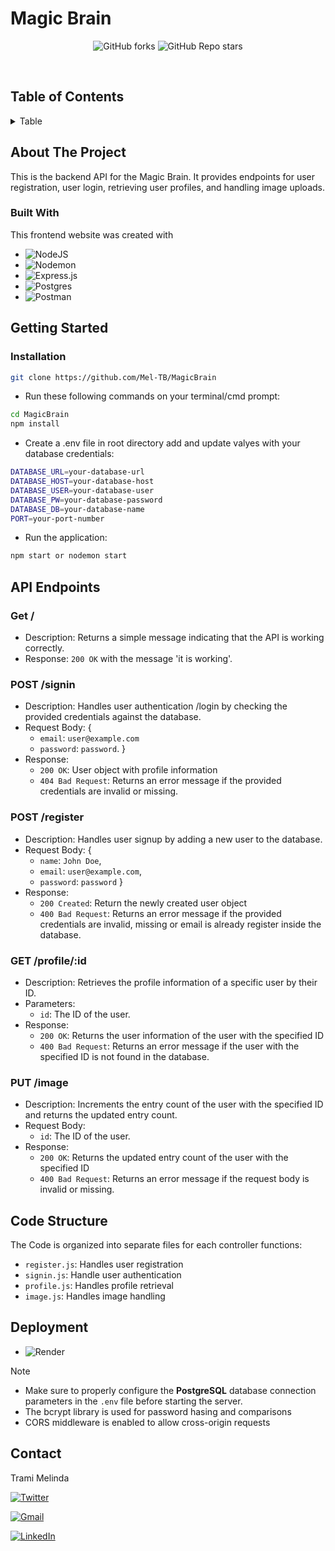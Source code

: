 # Magic Brain

<div align='center'>

![GitHub forks](https://img.shields.io/github/forks/Mel-TB/MagicBrain?label=Fork&style=for-the-badge&color=%2378909C)
![GitHub Repo stars](https://img.shields.io/github/stars/Mel-TB/MagicBrain?label=Stars&style=for-the-badge&color=%2378909C)

</div>

<br/>
<div align='center'>

</div>

## Table of Contents

<details>

<summary>Table</summary>

1. [About The Project](#about-the-project)
   - [Built With](#built-with)
2. [Getting Started](#getting-started)

   - [Installation](#installation)

3. [API Endpoints](#api-endpoints)
4. [Code Structure](#code-structure)
5. [Deployment](#deployment)
6. [Contact](#contact)
   </details>

## About The Project

This is the backend API for the Magic Brain. It provides endpoints for user registration, user login, retrieving user profiles, and handling image uploads.

### Built With

This frontend website was created with

- ![NodeJS](https://img.shields.io/badge/node.js-6DA55F?style=for-the-badge&logo=node.js&logoColor=white)
- ![Nodemon](https://img.shields.io/badge/NODEMON-%23323330.svg?style=for-the-badge&logo=nodemon&logoColor=%BBDEAD)
- ![Express.js](https://img.shields.io/badge/express.js-%23404d59.svg?style=for-the-badge&logo=express&logoColor=%2361DAFB)
- ![Postgres](https://img.shields.io/badge/postgres-%23316192.svg?style=for-the-badge&logo=postgresql&logoColor=white)
- ![Postman](https://img.shields.io/badge/Postman-FF6C37?style=for-the-badge&logo=postman&logoColor=white)

## Getting Started

### Installation

```sh
git clone https://github.com/Mel-TB/MagicBrain
```

- Run these following commands on your terminal/cmd prompt:

```sh
cd MagicBrain
npm install
```

- Create a .env file in root directory add and update valyes with your database credentials:

```sh
DATABASE_URL=your-database-url
DATABASE_HOST=your-database-host
DATABASE_USER=your-database-user
DATABASE_PW=your-database-password
DATABASE_DB=your-database-name
PORT=your-port-number
```

- Run the application:

```sh
npm start or nodemon start
```

## API Endpoints

### Get /

- Description: Returns a simple message indicating that the API is working correctly.
- Response: `200 OK` with the message 'it is working'.

### POST /signin

- Description: Handles user authentication /login by checking the provided credentials against the database.
- Request Body:
  {
  - `email`: `user@example.com`
  - `password`: `password`.
    }
- Response:
  - `200 OK`: User object with profile information
  - `404 Bad Request`: Returns an error message if the provided credentials are invalid or missing.

### POST /register

- Description: Handles user signup by adding a new user to the database.
- Request Body:
  {
  - `name`: `John Doe`,
  - `email`: `user@example.com`,
  - `password`: `password`
    }
- Response:
  - `200 Created`: Return the newly created user object
  - `400 Bad Request`: Returns an error message if the provided credentials are invalid, missing or email is already register inside the database.

### GET /profile/:id

- Description: Retrieves the profile information of a specific user by their ID.
- Parameters:
  - `id`: The ID of the user.
- Response:
  - `200 OK`: Returns the user information of the user with the specified ID
  - `400 Bad Request`: Returns an error message if the user with the specified ID is not found in the database.

### PUT /image

- Description: Increments the entry count of the user with the specified ID and returns the updated entry count.
- Request Body:
  - `id`: The ID of the user.
- Response:
  - `200 OK`: Returns the updated entry count of the user with the specified ID
  - `400 Bad Request`: Returns an error message if the request body is invalid or missing.

## Code Structure

The Code is organized into separate files for each controller functions:

- `register.js`: Handles user registration
- `signin.js`: Handle user authentication
- `profile.js`: Handles profile retrieval
- `image.js`: Handles image handling

## Deployment

- ![Render](https://img.shields.io/badge/Render-%46E3B7.svg?style=for-the-badge&logo=render&logoColor=white)

> [!NOTE]
>
> - Make sure to properly configure the **PostgreSQL** database connection parameters in the `.env` file before starting the server.
> - The bcrypt library is used for password hasing and comparisons
> - CORS middleware is enabled to allow cross-origin requests

## Contact

Trami Melinda

<a href='https://twitter.com/mel_trbd'>![Twitter](https://img.shields.io/badge/Twitter-%231DA1F2.svg?style=for-the-badge&logo=Twitter&logoColor=white)</a>

<a href='mailto:tramimelinda@gmail.com'>![Gmail](https://img.shields.io/badge/Gmail-D14836?style=for-the-badge&logo=gmail&logoColor=white)</a>

<a href='https://fr.linkedin.com/in/melindat'>![LinkedIn](https://img.shields.io/badge/linkedin-%230077B5.svg?style=for-the-badge&logo=linkedin&logoColor=white)</a>

